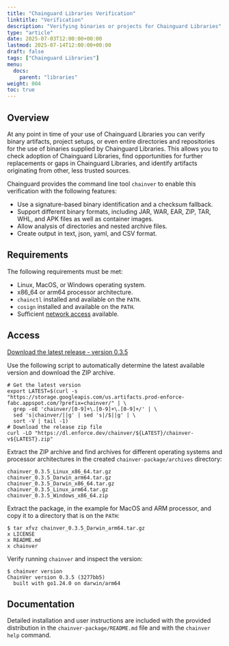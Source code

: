 ```yaml
---
title: "Chainguard Libraries Verification"
linktitle: "Verification"
description: "Verifying binaries or projects for Chainguard Libraries"
type: "article"
date: 2025-07-03T12:00:00+00:00
lastmod: 2025-07-14T12:00:00+00:00
draft: false
tags: ["Chainguard Libraries"]
menu:
  docs:
    parent: "libraries"
weight: 004
toc: true
---
```


## Overview

At any point in time of your use of Chainguard Libraries you can verify binary
artifacts, project setups, or even entire directories and repositories for the
use of binaries supplied by Chainguard Libraries. This allows you to check
adoption of Chainguard Libraries, find opportunities for further replacements or
gaps in Chainguard Libraries, and identify artifacts originating from other,
less trusted sources.

Chainguard provides the command line tool `chainver` to enable this
verification with the following features:

* Use a signature-based binary identification and a checksum fallback.
* Support different binary formats, including JAR, WAR, EAR, ZIP, TAR, WHL, and
  APK files as well as container images.
* Allow analysis of directories and nested archive files.
* Create output in text, json, yaml, and CSV format.

## Requirements

The following requirements must be met:

* Linux, MacOS, or Windows operating system.
* x86_64 or arm64 processor architecture.
* `chainctl` installed and available on the `PATH`.
* `cosign` installed and available on the `PATH`.
* Sufficient [network access](/chainguard/libraries/network-requirements) available.

## Access 

[Download the latest release - version 0.3.5](https://dl.enforce.dev/chainver/0.3.5/chainver-v0.3.5.zip)

Use the following script to automatically determine the latest available version
and download the ZIP archive.

```shell
# Get the latest version
export LATEST=$(curl -s "https://storage.googleapis.com/us.artifacts.prod-enforce-fabc.appspot.com/?prefix=chainver/" | \
  grep -oE 'chainver/[0-9]+\.[0-9]+\.[0-9]+/' | \
  sed 's|chainver/||g' | sed 's|/$||g' | \
  sort -V | tail -1)
# Download the release zip file
curl -LO "https://dl.enforce.dev/chainver/${LATEST}/chainver-v${LATEST}.zip"
```

Extract the ZIP archive and find archives for different operating systems and
processor architectures in the created `chainver-package/archives` directory:

```
chainver_0.3.5_Linux_x86_64.tar.gz
chainver_0.3.5_Darwin_arm64.tar.gz
chainver_0.3.5_Darwin_x86_64.tar.gz
chainver_0.3.5_Linux_arm64.tar.gz
chainver_0.3.5_Windows_x86_64.zip
```

Extract the package, in the example for MacOS and ARM processor, and copy it to
a directory that is on the `PATH`:

```shell
$ tar xfvz chainver_0.3.5_Darwin_arm64.tar.gz
x LICENSE
x README.md
x chainver
```

Verify running `chainver` and inspect the version:

```shell
$ chainver version
ChainVer version 0.3.5 (3277bb5)
  built with go1.24.0 on darwin/arm64
```

## Documentation

Detailed installation and user instructions are included with the provided
distribution in the `chainver-package/README.md` file  and with the `chainver
help` command.
